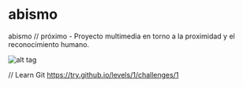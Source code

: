 # abismo
abismo // próximo - Proyecto multimedia en torno a la proximidad y el reconocimiento humano.

![alt tag](http://abismo.cc/images/agradecimiento_coverFB.png)

// Learn Git
https://try.github.io/levels/1/challenges/1
